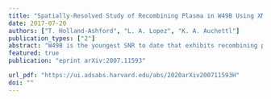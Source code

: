 ```yaml
---                                                                                                                                                                                            
title: "Spatially-Resolved Study of Recombining Plasma in W49B Using XMM-Newton"                                      
date: 2017-07-20                                                                                                                                                   
authors: ["T. Holland-Ashford", "L. A. Lopez", "K. A. Auchettl"]                                                                                                         
publication_types: ["2"]                                                                                                                                                                       
abstract: "W49B is the youngest SNR to date that exhibits recombining plasma. The two prevailing theories of this overionization are rapid cooling via adiabatic expansion or through thermal conduction with an adjacent cooler medium. To constrain the origin of the recombining plasma in W49B, we perform a spatially-resolved spectroscopic study of deep XMM-Newton data across 46 regions. We adopt a 3-component model (with one ISM and two ejecta components), and we find that recombining plasma is present throughout the entire SNR, with increasing overionization from east to west. The latter result is consistent with previous studies, and we attribute the overionization in the west to adiabatic expansion. However, our findings contrast these prior works as we find evidence of overionization in the east as well. As the SNR is interacting with molecular material there, we investigate the plausibility of thermal conduction as the origin of the rapid cooling. We show that based on the estimated timescales, it is possible that small-scale thermal conduction through evaporation of clumpy, dense clouds with a scale of 0.1-1.0 pc can explain the observed overionization in the east."
featured: true                                                                                                                                                                                 
publication: "eprint arXiv:2007.11593"

url_pdf: "https://ui.adsabs.harvard.edu/abs/2020arXiv200711593H"                                                                                                                               
doi: ""                                                                                                                                                                         
---    
```

